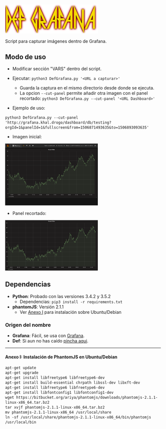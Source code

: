 <img src="./img/defGrafana.png" width="300">


Script para capturar imágenes dentro de Grafana.



## Modo de uso
- Modificar sección "VARS" dentro del script.
- Ejecutar: ```python3 DefGrafana.py '<URL a capturar>'```
  - Guarda la captura en el mismo directorio desde donde se ejecuta.
  - La opcion ```--cut-panel``` permite añadir otra imagen con el panel recortado: ```python3 DefGrafana.py --cut-panel '<URL Dashboard>'```


- Ejemplo de uso:
```
python3 DefGrafana.py --cut-panel 'http://grafana.khal.drogo/dashboard/db/testing?orgId=1&panelId=1&fullscreen&from=1506871493635&to=1506893093635'
```
   - Imagen inicial:

  <img src="./img/grafExample_171001232338.png" width="300">

   - Panel recortado:

 <img src="./img/panelGrafExample_171001232338.png" width="300">


## Dependencias
- **Python**: Probado con las versiones 3.4.2 y 3.5.2
  - Dependencias: ```pip3 install -r requirements.txt```
- **phantomJS**: Versión 2.1.1
  - Ver [Anexo I](#anexo-i-instalación-de-phantomjs-en-ubuntudebian) para instalación sobre Ubuntu/Debian






### Origen del nombre
* **Grafana**: Fácil, se usa con [Grafana](https://grafana.com/).
* **Def**: Si aun no has caído [pincha aqui](https://open.spotify.com/album/0IXPDVnECWSt6NFLDlgpoC).


-----

#### Anexo I: Instalación de PhantomJS en Ubuntu/Debian
```
apt-get update
apt-get upgrade
apt-get install libfreetype6 libfreetype6-dev
apt-get install build-essential chrpath libssl-dev libxft-dev
apt-get install libfreetype6 libfreetype6-dev
apt-get install libfontconfig1 libfontconfig1-dev
wget https://bitbucket.org/ariya/phantomjs/downloads/phantomjs-2.1.1-linux-x86_64.tar.bz2
tar xvjf phantomjs-2.1.1-linux-x86_64.tar.bz2
mv phantomjs-2.1.1-linux-x86_64 /usr/local/share
ln -sf /usr/local/share/phantomjs-2.1.1-linux-x86_64/bin/phantomjs /usr/local/bin
```
